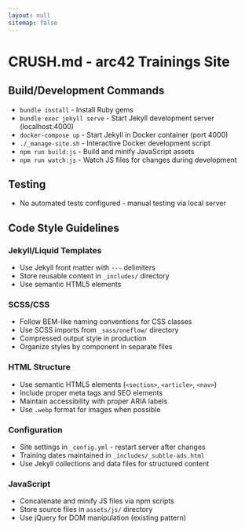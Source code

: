 ```yaml
---
layout: null
sitemap: false
---
```

# CRUSH.md - arc42 Trainings Site

## Build/Development Commands
- `bundle install` - Install Ruby gems
- `bundle exec jekyll serve` - Start Jekyll development server (localhost:4000)
- `docker-compose up` - Start Jekyll in Docker container (port 4000)
- `./_manage-site.sh` - Interactive Docker development script
- `npm run build:js` - Build and minify JavaScript assets
- `npm run watch:js` - Watch JS files for changes during development

## Testing
- No automated tests configured - manual testing via local server

## Code Style Guidelines

### Jekyll/Liquid Templates
- Use Jekyll front matter with `---` delimiters
- Store reusable content in `_includes/` directory
- Use semantic HTML5 elements

### SCSS/CSS
- Follow BEM-like naming conventions for CSS classes
- Use SCSS imports from `_sass/oneflow/` directory
- Compressed output style in production
- Organize styles by component in separate files

### HTML Structure
- Use semantic HTML5 elements (`<section>`, `<article>`, `<nav>`)
- Include proper meta tags and SEO elements
- Maintain accessibility with proper ARIA labels
- Use `.webp` format for images when possible

### Configuration
- Site settings in `_config.yml` - restart server after changes
- Training dates maintained in `_includes/_subtle-ads.html`
- Use Jekyll collections and data files for structured content

### JavaScript
- Concatenate and minify JS files via npm scripts
- Store source files in `assets/js/` directory
- Use jQuery for DOM manipulation (existing pattern)